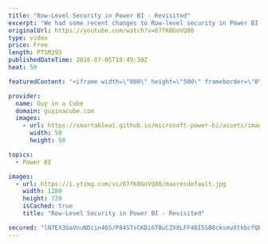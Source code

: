 ```yaml
---
title: "Row-Level Security in Power BI - Revisited"
excerpt: "We had some recent changes to Row-level security in Power BI. Row-level security (RLS) was moved to be configured in Power BI Desktop with the June 2016 release.  I walk through how you could can configure this now in Power BI Desktop. I also talk about some of the limitations.  LET'S CONNECT!  Guy in"
originalUrl: https://youtube.com/watch?v=67fK0GoVQ80
type: video
price: Free
length: PT5M29S
publishedDateTime: 2016-07-05T18:49:30Z
heat: 50

featuredContent: "<iframe width=\"800\" height=\"500\" frameborder=\"0\" src=\"https://www.youtube.com/embed/67fK0GoVQ80\" allow=\"accelerometer; autoplay; encrypted-media; gyroscope; picture-in-picture\" allowfullscreen></iframe>"

provider:
  name: Guy in a Cube
  domain: guyinacube.com
  images:
    - url: https://smartableai.github.io/microsoft-power-bi/assets/images/organizations/guyinacube.com-50x50.jpg
      width: 50
      height: 50

topics:
  - Power BI

images:
  - url: https://i.ytimg.com/vi/67fK0GoVQ80/maxresdefault.jpg
    width: 1280
    height: 720
    isCached: true
    title: "Row-Level Security in Power BI - Revisited"

secured: "lN7EX3GaVnuNDcin46S/P84STsCKDi6TBuCZX8LFF48I5SB8cksmvXtkbcfQRKpUIyKB8vWUWRXg3PxILZ8jPhBsy7tfODm/GU05XCSWdNzqoZIQ3KMWiXGOmbF341STknPjk+ssugHettX/ACiaxRhzd9svcNouqrYVGyrEdxHD3slM1uIVZCAHByOh3ktJc4FEhqr33pQE7touj6U8i36ldc3ptPEqAa1rn4Qn2UmAv9Q4BEaQSybqiMDEWK2hEQhq8qQlyfbObfG5dwscDtaghoy/BeoIjYkxxYdWJjBGAp13L0wBZYR6a/ZAGY4Sk3DV0vuOiGyVhhFDu+09NHrLsBthdBdZSmdwD61Ln31eEkH7LkJEvQAIa2Lfn7q7g1sh6j6o8/DlsopoATWTK57ytTMttcrnRGY73MUPUe4=;B7UUhShrohsZGsX64Oc0YQ=="
---
```


